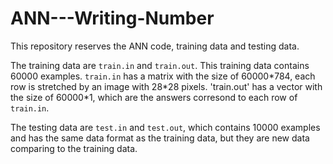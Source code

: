 # ANN---Writing-Number
This repository reserves the ANN code, training data and testing data.

The training data are `train.in` and `train.out`. This training data contains 60000 examples. `train.in` has a matrix with the size of 60000\*784, each row is stretched by an image with 28\*28 pixels. 'train.out' has a vector with the size of 60000\*1, which are the answers corresond to each row of `train.in`.

The testing data are `test.in` and `test.out`, which contains 10000 examples and has the same data format as the training data, but they are new data comparing to the training data.

